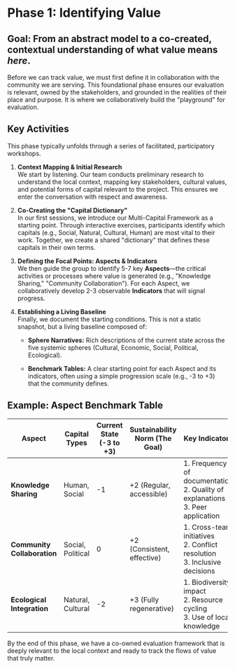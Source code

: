 # **Phase 1: Identifying Value**

## **Goal: From an abstract model to a co-created, contextual understanding of what value means _here_.**

Before we can track value, we must first define it in collaboration with the community we are serving. This foundational phase ensures our evaluation is relevant, owned by the stakeholders, and grounded in the realities of their place and purpose. It is where we collaboratively build the "playground" for evaluation.

## **Key Activities**

This phase typically unfolds through a series of facilitated, participatory workshops.

1. **Context Mapping & Initial Research**  
    We start by listening. Our team conducts preliminary research to understand the local context, mapping key stakeholders, cultural values, and potential forms of capital relevant to the project. This ensures we enter the conversation with respect and awareness.
    
2. **Co-Creating the "Capital Dictionary"**  
    In our first sessions, we introduce our Multi-Capital Framework as a starting point. Through interactive exercises, participants identify which capitals (e.g., Social, Natural, Cultural, Human) are most vital to their work. Together, we create a shared "dictionary" that defines these capitals in their own terms.
    
3. **Defining the Focal Points: Aspects & Indicators**  
    We then guide the group to identify 5-7 key **Aspects**—the critical activities or processes where value is generated (e.g., "Knowledge Sharing," "Community Collaboration"). For each Aspect, we collaboratively develop 2-3 observable **Indicators** that will signal progress.
    
4. **Establishing a Living Baseline**  
    Finally, we document the starting conditions. This is not a static snapshot, but a living baseline composed of:
    
    - **Sphere Narratives:** Rich descriptions of the current state across the five systemic spheres (Cultural, Economic, Social, Political, Ecological).
        
    - **Benchmark Tables:** A clear starting point for each Aspect and its indicators, often using a simple progression scale (e.g., -3 to +3) that the community defines.
        

## **Example: Aspect Benchmark Table**

|Aspect|Capital Types|Current State (-3 to +3)|Sustainability Norm (The Goal)|Key Indicators|
|---|---|---|---|---|
|**Knowledge Sharing**|Human, Social|-1|+2 (Regular, accessible)|1. Frequency of documentation  <br>2. Quality of explanations  <br>3. Peer application|
|**Community Collaboration**|Social, Political|0|+2 (Consistent, effective)|1. Cross-team initiatives  <br>2. Conflict resolution  <br>3. Inclusive decisions|
|**Ecological Integration**|Natural, Cultural|-2|+3 (Fully regenerative)|1. Biodiversity impact  <br>2. Resource cycling  <br>3. Use of local knowledge|

By the end of this phase, we have a co-owned evaluation framework that is deeply relevant to the local context and ready to track the flows of value that truly matter.